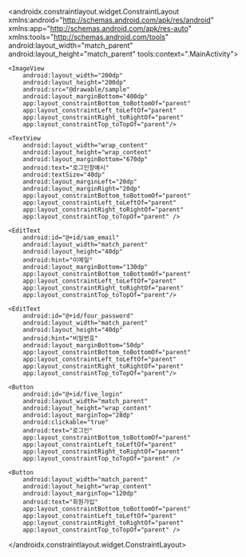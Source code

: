 <?xml version="1.0" encoding="utf-8"?>
<androidx.constraintlayout.widget.ConstraintLayout xmlns:android="http://schemas.android.com/apk/res/android"
    xmlns:app="http://schemas.android.com/apk/res-auto"
    xmlns:tools="http://schemas.android.com/tools"
    android:layout_width="match_parent"
    android:layout_height="match_parent"
    tools:context=".MainActivity">

    <ImageView
        android:layout_width="200dp"
        android:layout_height="200dp"
        android:src="@drawable/sample"
        android:layout_marginBottom="400dp"
        app:layout_constraintBottom_toBottomOf="parent"
        app:layout_constraintLeft_toLeftOf="parent"
        app:layout_constraintRight_toRightOf="parent"
        app:layout_constraintTop_toTopOf="parent"/>

    <TextView
        android:layout_width="wrap_content"
        android:layout_height="wrap_content"
        android:layout_marginBottom="670dp"
        android:text="로그인창예시"
        android:textSize="40dp"
        android:layout_marginLeft="20dp"
        android:layout_marginRight="20dp"
        app:layout_constraintBottom_toBottomOf="parent"
        app:layout_constraintLeft_toLeftOf="parent"
        app:layout_constraintRight_toRightOf="parent"
        app:layout_constraintTop_toTopOf="parent" />

    <EditText
        android:id="@+id/sam_email"
        android:layout_width="match_parent"
        android:layout_height="40dp"
        android:hint="이메일"
        android:layout_marginBottom="130dp"
        app:layout_constraintBottom_toBottomOf="parent"
        app:layout_constraintLeft_toLeftOf="parent"
        app:layout_constraintRight_toRightOf="parent"
        app:layout_constraintTop_toTopOf="parent"/>

    <EditText
        android:id="@+id/four_password"
        android:layout_width="match_parent"
        android:layout_height="40dp"
        android:hint="비밀번호"
        android:layout_marginBottom="50dp"
        app:layout_constraintBottom_toBottomOf="parent"
        app:layout_constraintLeft_toLeftOf="parent"
        app:layout_constraintRight_toRightOf="parent"
        app:layout_constraintTop_toTopOf="parent"/>

    <Button
        android:id="@+id/five_login"
        android:layout_width="match_parent"
        android:layout_height="wrap_content"
        android:layout_marginTop="28dp"
        android:clickable="true"
        android:text="로그인"
        app:layout_constraintBottom_toBottomOf="parent"
        app:layout_constraintLeft_toLeftOf="parent"
        app:layout_constraintRight_toRightOf="parent"
        app:layout_constraintTop_toTopOf="parent" />

    <Button
        android:layout_width="match_parent"
        android:layout_height="wrap_content"
        android:layout_marginTop="120dp"
        android:text="회원가입"
        app:layout_constraintBottom_toBottomOf="parent"
        app:layout_constraintLeft_toLeftOf="parent"
        app:layout_constraintRight_toRightOf="parent"
        app:layout_constraintTop_toTopOf="parent" />

</androidx.constraintlayout.widget.ConstraintLayout>
